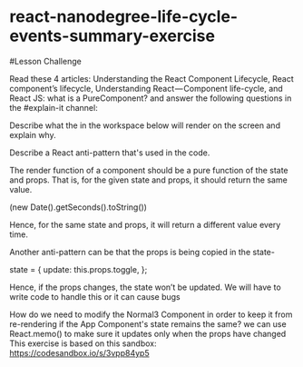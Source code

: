 # react-nanodegree-life-cycle-events-summary-exercise

#Lesson Challenge


Read these 4 articles: Understanding the React Component Lifecycle, React component’s lifecycle, Understanding React — Component life-cycle, and React JS: what is a PureComponent? and answer the following questions in the #explain-it channel:

Describe what the in the workspace below will render on the screen and explain why.

Describe a React anti-pattern that's used in the code.

The render function of a component should be a pure function of the state and props. That is, for the given state and props, it should return the same value.

(new Date().getSeconds().toString())

Hence, for the same state and props, it will return a different value every time.

Another anti-pattern can be that the props is being copied in the state-

state = { update: this.props.toggle, };

Hence, if the props changes, the state won’t be updated. We will have to write code to handle this or it can cause bugs

How do we need to modify the Normal3 Component in order to keep it from re-rendering if the App Component's state remains the same?
we can use React.memo() to make sure it updates only when the props have changed
This exercise is based on this sandbox: https://codesandbox.io/s/3vpp84yp5
